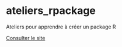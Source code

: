 # ateliers_rpackage

Ateliers pour apprendre à créer un package R

[Consulter le site](https://maeltheuliere.github.io/ateliers_rpackage/)
